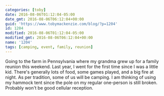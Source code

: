 ```yaml
---
categories: [toby]
date: 2016-08-06T01:12:04-05:00
date_gmt: 2016-08-06T06:12:04+00:00
guid: 'https://www.tobymackenzie.com/blog/?p=1204'
id: 1204
modified: 2016-08-06T01:12:04-05:00
modified_gmt: 2016-08-06T06:12:04+00:00
name: '1204'
tags: [camping, event, family, reunion]
---
```


Going to the farm in Pennsylvania where my grandma grew up for a family reunion this weekend.  Last year, I went for the first time since I was a little kid.  There's generally lots of food, some games played, and a big fire at night.  As per tradition, some of us will be camping.  I am thinking of using my hammock tent since the pole on my regular one-person is still broken.  Probably won't be good cellular reception.
